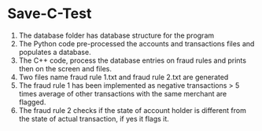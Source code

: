 # Save-C-Test
<ol>
  <li> The database folder has database structure for the program </li>
  <li> The Python code pre-processed the accounts and transactions files and populates a database. </li>
  <li> The C++ code, process the database entries on fraud rules and prints then on the screen and files.</li>
  <li> Two files name fraud rule 1.txt and fraud rule 2.txt are generated </li>
  <li> The fraud rule 1 has been implemented as negative transactions > 5 times average of other transactions with the same merchant are flagged.</li>
  <li> The fraud rule 2 checks if the state of account holder is different from the state of actual transaction, if yes it flags it.</li>
</ol>
  
